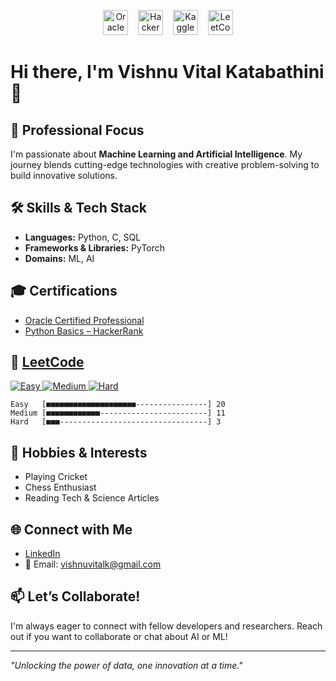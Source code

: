 <p align="center">
  <img src="https://upload.wikimedia.org/wikipedia/commons/5/50/Oracle_logo.svg" alt="Oracle Logo" height="40" />
  &nbsp;&nbsp;
  <img src="https://upload.wikimedia.org/wikipedia/commons/6/65/HackerRank_logo.png" alt="HackerRank Logo" height="40" />
  &nbsp;&nbsp;
  <img src="https://upload.wikimedia.org/wikipedia/commons/7/7c/Kaggle_logo.png" alt="Kaggle Logo" height="40" />
  &nbsp;&nbsp;
  <img src="https://assets.leetcode.com/static_assets/public/icons/favicon-32x32.png" alt="LeetCode Logo" height="40" />
</p>

# Hi there, I'm Vishnu Vital Katabathini 👋

## 🚀 Professional Focus
I'm passionate about **Machine Learning and Artificial Intelligence**. My journey blends cutting-edge technologies with creative problem-solving to build innovative solutions.

## 🛠️ Skills & Tech Stack
- **Languages:** Python, C, SQL
- **Frameworks & Libraries:** PyTorch
- **Domains:** ML, AI

## 🎓 Certifications
- [Oracle Certified Professional](https://catalog-education.oracle.com/pls/certview/sharebadge?id=ED2A3BC2FC7CFAB7681C953333302FF56424B6842355AE087604BEE7221C82A2)
- [Python Basics – HackerRank](https://www.hackerrank.com/certificates/a3dec263ae2b)

## 🏅 [LeetCode](https://leetcode.com/u/vishnuvital/)

<p align="left">
  <a href="https://leetcode.com/u/vishnuvital/">
    <img src="https://img.shields.io/badge/Easy-20-green?logo=leetcode&style=for-the-badge" alt="Easy" />
    <img src="https://img.shields.io/badge/Medium-11-orange?logo=leetcode&style=for-the-badge" alt="Medium" />
    <img src="https://img.shields.io/badge/Hard-3-red?logo=leetcode&style=for-the-badge" alt="Hard" />
  </a>
</p>

```text
Easy   [■■■■■■■■■■■■■■■■■■■■----------------] 20
Medium [■■■■■■■■■■■■------------------------] 11
Hard   [■■■---------------------------------] 3
```



## 🏏 Hobbies & Interests
- Playing Cricket
- Chess Enthusiast
- Reading Tech & Science Articles

## 🌐 Connect with Me
- [LinkedIn](https://www.linkedin.com/in/vishnu-vital-katabathini/)
- 📧 Email: vishnuvitalk@gmail.com

<!--
## 🌟 Featured Projects
*Add your favorite projects here!*
-->

## 📫 Let’s Collaborate!
I'm always eager to connect with fellow developers and researchers. Reach out if you want to collaborate or chat about AI or ML!

---

*"Unlocking the power of data, one innovation at a time."*
